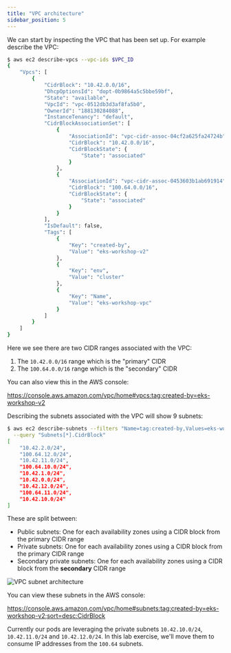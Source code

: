 ```yaml
---
title: "VPC architecture"
sidebar_position: 5
---
```


We can start by inspecting the VPC that has been set up. For example describe the VPC:

```bash
$ aws ec2 describe-vpcs --vpc-ids $VPC_ID
{
    "Vpcs": [
        {
            "CidrBlock": "10.42.0.0/16",
            "DhcpOptionsId": "dopt-0b9864a5c5bbe59bf",
            "State": "available",
            "VpcId": "vpc-0512db3d3af8fa5b0",
            "OwnerId": "188130284088",
            "InstanceTenancy": "default",
            "CidrBlockAssociationSet": [
                {
                    "AssociationId": "vpc-cidr-assoc-04cf2a625fa24724b",
                    "CidrBlock": "10.42.0.0/16",
                    "CidrBlockState": {
                        "State": "associated"
                    }
                },
                {
                    "AssociationId": "vpc-cidr-assoc-0453603b1ab691914",
                    "CidrBlock": "100.64.0.0/16",
                    "CidrBlockState": {
                        "State": "associated"
                    }
                }
            ],
            "IsDefault": false,
            "Tags": [
                {
                    "Key": "created-by",
                    "Value": "eks-workshop-v2"
                },
                {
                    "Key": "env",
                    "Value": "cluster"
                },
                {
                    "Key": "Name",
                    "Value": "eks-workshop-vpc"
                }
            ]
        }
    ]
}
```

Here we see there are two CIDR ranges associated with the VPC:

1. The `10.42.0.0/16` range which is the "primary" CIDR
2. The `100.64.0.0/16` range which is the "secondary" CIDR

You can also view this in the AWS console:

https://console.aws.amazon.com/vpc/home#vpcs:tag:created-by=eks-workshop-v2

Describing the subnets associated with the VPC will show 9 subnets:

```bash
$ aws ec2 describe-subnets --filters "Name=tag:created-by,Values=eks-workshop-v2" \
  --query "Subnets[*].CidrBlock"
[
    "10.42.2.0/24",
    "100.64.12.0/24",
    "10.42.11.0/24",
    "100.64.10.0/24",
    "10.42.1.0/24",
    "10.42.0.0/24",
    "10.42.12.0/24",
    "100.64.11.0/24",
    "10.42.10.0/24"
]
```

These are split between:

- Public subnets: One for each availability zones using a CIDR block from the primary CIDR range
- Private subnets: One for each availability zones using a CIDR block from the primary CIDR range
- Secondary private subnets: One for each availability zones using a CIDR block from the **secondary** CIDR range

![VPC subnet architecture](./assets/vpc-secondary-networking.png)

You can view these subnets in the AWS console:

https://console.aws.amazon.com/vpc/home#subnets:tag:created-by=eks-workshop-v2;sort=desc:CidrBlock

Currently our pods are leveraging the private subnets `10.42.10.0/24`, `10.42.11.0/24` and `10.42.12.0/24`. In this lab exercise, we'll move them to consume IP addresses from the `100.64` subnets.
